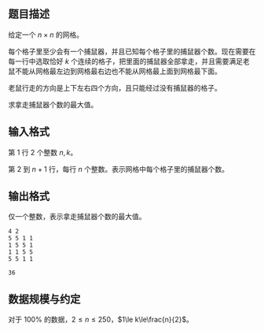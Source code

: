 ## 题目描述

给定一个 $n\times n$ 的网格。

每个格子里至少会有一个捕鼠器，并且已知每个格子里的捕鼠器个数。现在需要在每一行中选取恰好 $k$ 个连续的格子，把里面的捕鼠器全部拿走，并且需要满足老鼠不能从网格最左边到网格最右边也不能从网格最上面到网格最下面。

老鼠行走的方向是上下左右四个方向，且只能经过没有捕鼠器的格子。

求拿走捕鼠器个数的最大值。

## 输入格式

第 $1$ 行 $2$ 个整数 $n,k$。

第 $2$ 到 $n+1$ 行，每行 $n$ 个整数。表示网格中每个格子里的捕鼠器个数。

## 输出格式

仅一个整数，表示拿走捕鼠器个数的最大值。

```input1
4 2
5 5 1 1
1 5 5 1
1 1 5 5
5 5 1 1
```

```output1
36
```

## 数据规模与约定

对于 $100\%$ 的数据，$2\le n\le 250$，$1\le k\le\frac{n}{2}$。